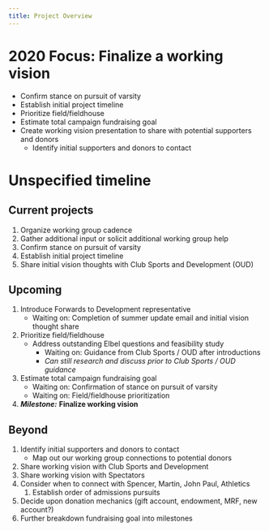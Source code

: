 ```yaml
---
title: Project Overview
---
```


# 2020 Focus: Finalize a working vision
- Confirm stance on pursuit of varsity
- Establish initial project timeline
- Prioritize field/fieldhouse
- Estimate total campaign fundraising goal
- Create working vision presentation to share with potential supporters and donors
    - Identify initial supporters and donors to contact

# Unspecified timeline
## Current projects
1. Organize working group cadence
1. Gather additional input or solicit additional working group help
1. Confirm stance on pursuit of varsity
1. Establish initial project timeline
1. Share initial vision thoughts with Club Sports and Development (OUD)
## Upcoming
1. Introduce Forwards to Development representative
    - Waiting on: Completion of summer update email and initial vision thought share
1. Prioritize field/fieldhouse
    - Address outstanding Elbel questions and feasibility study
        - Waiting on: Guidance from Club Sports / OUD after introductions
        - *Can still research and discuss prior to Club Sports / OUD guidance*
1. Estimate total campaign fundraising goal
    - Waiting on: Confirmation of stance on pursuit of varsity
    - Waiting on: Field/fieldhouse prioritization
1. ***Milestone:*** **Finalize working vision**
## Beyond
1. Identify initial supporters and donors to contact
    - Map out our working group connections to potential donors
1. Share working vision with Club Sports and Development
1. Share working vision with Spectators
1. Consider when to connect with Spencer, Martin, John Paul, Athletics
    1. Establish order of admissions pursuits
1. Decide upon donation mechanics (gift account, endowment, MRF, new account?)
1. Further breakdown fundraising goal into milestones
